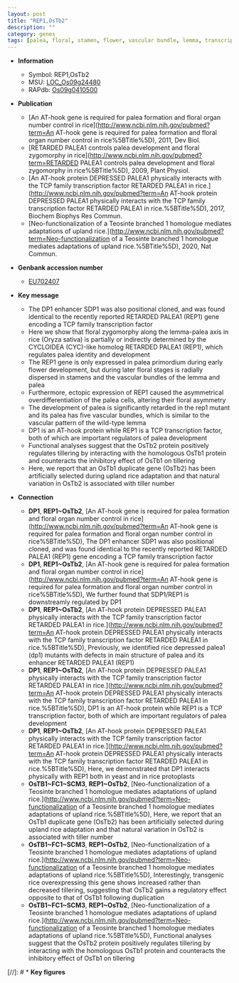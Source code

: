 ```yaml
---
layout: post
title: "REP1,OsTb2"
description: ""
category: genes
tags: [palea, floral, stamen, flower, vascular bundle, lemma, transcription factor, development, tillering, tiller, tiller number]
---
```


* **Information**  
    + Symbol: REP1,OsTb2  
    + MSU: [LOC_Os09g24480](http://rice.plantbiology.msu.edu/cgi-bin/ORF_infopage.cgi?orf=LOC_Os09g24480)  
    + RAPdb: [Os09g0410500](http://rapdb.dna.affrc.go.jp/viewer/gbrowse_details/irgsp1?name=Os09g0410500)  

* **Publication**  
    + [An AT-hook gene is required for palea formation and floral organ number control in rice](http://www.ncbi.nlm.nih.gov/pubmed?term=An AT-hook gene is required for palea formation and floral organ number control in rice%5BTitle%5D), 2011, Dev Biol.
    + [RETARDED PALEA1 controls palea development and floral zygomorphy in rice](http://www.ncbi.nlm.nih.gov/pubmed?term=RETARDED PALEA1 controls palea development and floral zygomorphy in rice%5BTitle%5D), 2009, Plant Physiol.
    + [An AT-hook protein DEPRESSED PALEA1 physically interacts with the TCP family transcription factor RETARDED PALEA1 in rice.](http://www.ncbi.nlm.nih.gov/pubmed?term=An AT-hook protein DEPRESSED PALEA1 physically interacts with the TCP family transcription factor RETARDED PALEA1 in rice.%5BTitle%5D), 2017, Biochem Biophys Res Commun.
    + [Neo-functionalization of a Teosinte branched 1 homologue mediates adaptations of upland rice.](http://www.ncbi.nlm.nih.gov/pubmed?term=Neo-functionalization of a Teosinte branched 1 homologue mediates adaptations of upland rice.%5BTitle%5D), 2020, Nat Commun.

* **Genbank accession number**  
    + [EU702407](http://www.ncbi.nlm.nih.gov/nuccore/EU702407)

* **Key message**  
    + The DP1 enhancer SDP1 was also positional cloned, and was found identical to the recently reported RETARDED PALEA1 (REP1) gene encoding a TCP family transcription factor
    + Here we show that floral zygomorphy along the lemma-palea axis in rice (Oryza sativa) is partially or indirectly determined by the CYCLOIDEA (CYC)-like homolog RETARDED PALEA1 (REP1), which regulates palea identity and development
    + The REP1 gene is only expressed in palea primordium during early flower development, but during later floral stages is radially dispersed in stamens and the vascular bundles of the lemma and palea
    + Furthermore, ectopic expression of REP1 caused the asymmetrical overdifferentiation of the palea cells, altering their floral asymmetry
    + The development of palea is significantly retarded in the rep1 mutant and its palea has five vascular bundles, which is similar to the vascular pattern of the wild-type lemma
    + DP1 is an AT-hook protein while REP1 is a TCP transcription factor, both of which are important regulators of palea development
    + Functional analyses suggest that the OsTb2 protein positively regulates tillering by interacting with the homologous OsTb1 protein and counteracts the inhibitory effect of OsTb1 on tillering
    + Here, we report that an OsTb1 duplicate gene (OsTb2) has been artificially selected during upland rice adaptation and that natural variation in OsTb2 is associated with tiller number

* **Connection**  
    + __DP1__, __REP1~OsTb2__, [An AT-hook gene is required for palea formation and floral organ number control in rice](http://www.ncbi.nlm.nih.gov/pubmed?term=An AT-hook gene is required for palea formation and floral organ number control in rice%5BTitle%5D), The DP1 enhancer SDP1 was also positional cloned, and was found identical to the recently reported RETARDED PALEA1 (REP1) gene encoding a TCP family transcription factor
    + __DP1__, __REP1~OsTb2__, [An AT-hook gene is required for palea formation and floral organ number control in rice](http://www.ncbi.nlm.nih.gov/pubmed?term=An AT-hook gene is required for palea formation and floral organ number control in rice%5BTitle%5D), We further found that SDP1/REP1 is downstreamly regulated by DP1
    + __DP1__, __REP1~OsTb2__, [An AT-hook protein DEPRESSED PALEA1 physically interacts with the TCP family transcription factor RETARDED PALEA1 in rice.](http://www.ncbi.nlm.nih.gov/pubmed?term=An AT-hook protein DEPRESSED PALEA1 physically interacts with the TCP family transcription factor RETARDED PALEA1 in rice.%5BTitle%5D),  Previously, we identified rice depressed palea1 (dp1) mutants with defects in main structure of palea and its enhancer RETARDED PALEA1 (REP1)
    + __DP1__, __REP1~OsTb2__, [An AT-hook protein DEPRESSED PALEA1 physically interacts with the TCP family transcription factor RETARDED PALEA1 in rice.](http://www.ncbi.nlm.nih.gov/pubmed?term=An AT-hook protein DEPRESSED PALEA1 physically interacts with the TCP family transcription factor RETARDED PALEA1 in rice.%5BTitle%5D),  DP1 is an AT-hook protein while REP1 is a TCP transcription factor, both of which are important regulators of palea development
    + __DP1__, __REP1~OsTb2__, [An AT-hook protein DEPRESSED PALEA1 physically interacts with the TCP family transcription factor RETARDED PALEA1 in rice.](http://www.ncbi.nlm.nih.gov/pubmed?term=An AT-hook protein DEPRESSED PALEA1 physically interacts with the TCP family transcription factor RETARDED PALEA1 in rice.%5BTitle%5D),  Here, we demonstrated that DP1 interacts physically with REP1 both in yeast and in rice protoplasts
    + __OsTB1~FC1~SCM3__, __REP1~OsTb2__, [Neo-functionalization of a Teosinte branched 1 homologue mediates adaptations of upland rice.](http://www.ncbi.nlm.nih.gov/pubmed?term=Neo-functionalization of a Teosinte branched 1 homologue mediates adaptations of upland rice.%5BTitle%5D),  Here, we report that an OsTb1 duplicate gene (OsTb2) has been artificially selected during upland rice adaptation and that natural variation in OsTb2 is associated with tiller number
    + __OsTB1~FC1~SCM3__, __REP1~OsTb2__, [Neo-functionalization of a Teosinte branched 1 homologue mediates adaptations of upland rice.](http://www.ncbi.nlm.nih.gov/pubmed?term=Neo-functionalization of a Teosinte branched 1 homologue mediates adaptations of upland rice.%5BTitle%5D),  Interestingly, transgenic rice overexpressing this gene shows increased rather than decreased tillering, suggesting that OsTb2 gains a regulatory effect opposite to that of OsTb1 following duplication
    + __OsTB1~FC1~SCM3__, __REP1~OsTb2__, [Neo-functionalization of a Teosinte branched 1 homologue mediates adaptations of upland rice.](http://www.ncbi.nlm.nih.gov/pubmed?term=Neo-functionalization of a Teosinte branched 1 homologue mediates adaptations of upland rice.%5BTitle%5D),  Functional analyses suggest that the OsTb2 protein positively regulates tillering by interacting with the homologous OsTb1 protein and counteracts the inhibitory effect of OsTb1 on tillering

[//]: # * **Key figures**  


